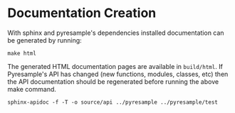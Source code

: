# Documentation Creation

With sphinx and pyresample's dependencies installed documentation can be generated
by running:

    make html

The generated HTML documentation pages are available in `build/html`. If
Pyresample's API has changed (new functions, modules, classes, etc) then the
API documentation should be regenerated before running the above make
command.

    sphinx-apidoc -f -T -o source/api ../pyresample ../pyresample/test
